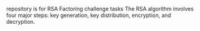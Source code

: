  repository is for RSA Factoring challenge tasks The RSA algorithm involves four major steps: key generation, key distribution, encryption, and decryption.
